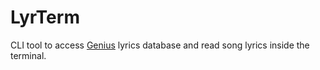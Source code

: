 # LyrTerm
CLI tool to access [Genius](https://genius.com) lyrics database and read
song lyrics inside the terminal.

